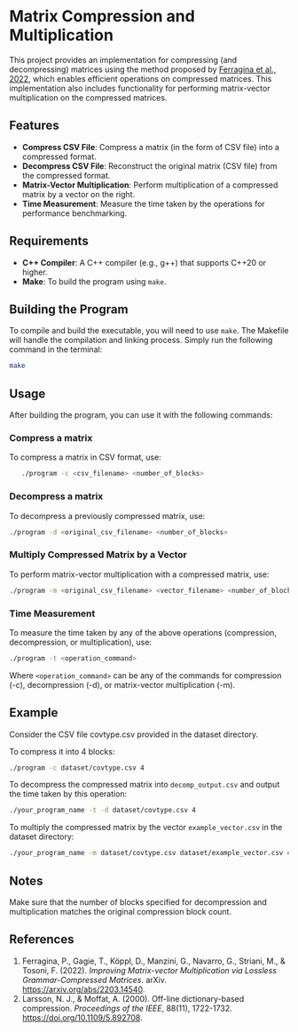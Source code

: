 # Matrix Compression and Multiplication

This project provides an implementation for compressing (and decompressing) matrices using the method proposed by [Ferragina et al., 2022](#references), which enables efficient operations on compressed matrices. This implementation also includes functionality for performing matrix-vector multiplication on the compressed matrices.


## Features
- **Compress CSV File**: Compress a matrix (in the form of CSV file) into a compressed format.
- **Decompress CSV File**: Reconstruct the original matrix (CSV file) from the compressed format.
- **Matrix-Vector Multiplication**: Perform multiplication of a compressed matrix by a vector on the right.
- **Time Measurement**: Measure the time taken by the operations for performance benchmarking.

## Requirements

- **C++ Compiler**: A C++ compiler (e.g., g++) that supports C++20 or higher.
- **Make**: To build the program using `make`.

## Building the Program

To compile and build the executable, you will need to use `make`. The Makefile will handle the compilation and linking process. Simply run the following command in the terminal:

```bash
make
```


## Usage

After building the program, you can use it with the following commands:

### Compress a matrix

To compress a matrix in CSV format, use:

```bash
   ./program -c <csv_filename> <number_of_blocks>
```
### Decompress a matrix

To decompress a previously compressed matrix, use:

```bash
./program -d <original_csv_filename> <number_of_blocks>
```

### Multiply Compressed Matrix by a Vector

To perform matrix-vector multiplication with a compressed matrix, use:

```bash
./program -m <original_csv_filename> <vector_filename> <number_of_blocks>
```

### Time Measurement

To measure the time taken by any of the above operations (compression, decompression, or multiplication), use:

```bash
./program -t <operation_command>
```
Where `<operation_command>` can be any of the commands for compression (-c), decompression (-d), or matrix-vector multiplication (-m).

## Example

Consider the CSV file covtype.csv provided in the dataset directory.

To compress it into 4 blocks:

```bash
./program -c dataset/covtype.csv 4
```

To decompress the compressed matrix into `decomp_output.csv` and output the time taken by this operation:

```bash
./your_program_name -t -d dataset/covtype.csv 4
```

To multiply the compressed matrix by the vector `example_vector.csv` in the dataset directory:

```bash
./your_program_name -m dataset/covtype.csv dataset/example_vector.csv 4
```

## Notes

Make sure that the number of blocks specified for decompression and multiplication matches the original compression block count.


## References

1. Ferragina, P., Gagie, T., Köppl, D., Manzini, G., Navarro, G., Striani, M., & Tosoni, F. (2022). *Improving Matrix-vector Multiplication via Lossless Grammar-Compressed Matrices*. arXiv. https://arxiv.org/abs/2203.14540.
2. Larsson, N. J., & Moffat, A. (2000). Off-line dictionary-based compression. *Proceedings of the IEEE*, 88(11), 1722-1732. https://doi.org/10.1109/5.892708.
